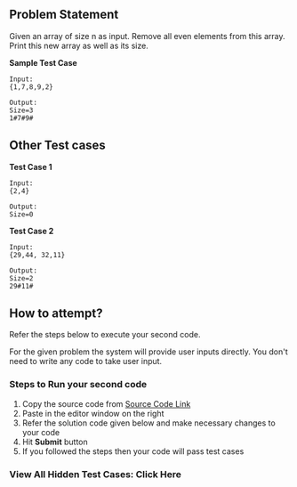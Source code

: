## Problem Statement
Given an array of size n as input. Remove all even elements from this array.
Print this new array as well as its size.

**Sample Test Case**
```
Input:
{1,7,8,9,2}

Output:
Size=3
1#7#9#
```
## Other Test cases
**Test Case 1**
```
Input:
{2,4}

Output:
Size=0
```

**Test Case 2**
```
Input:
{29,44, 32,11}

Output:
Size=2
29#11#
```

## How to attempt?
Refer the steps below to execute your second code.

For the given problem the system will provide user inputs directly. You don't need to write any code to take user input.

### Steps to Run your second code
1. Copy the source code from [Source Code Link](https://raw.githubusercontent.com/Aartiarora22/Lab_assignments/main/R2/T2/Main.java)
2. Paste in the editor window on the right
3. Refer the solution code given below and make necessary changes to your code
4. Hit **Submit** button
5. If you followed the steps then your code will pass test cases

### View All Hidden Test Cases: Click Here

